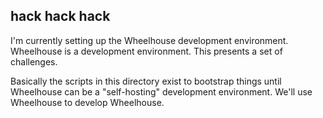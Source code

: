 
## hack hack hack

I'm currently setting up the Wheelhouse development environment. Wheelhouse is a development
environment. This presents a set of challenges.

Basically the scripts in this directory exist to bootstrap things until Wheelhouse can be a
"self-hosting" development environment. We'll use Wheelhouse to develop Wheelhouse.
